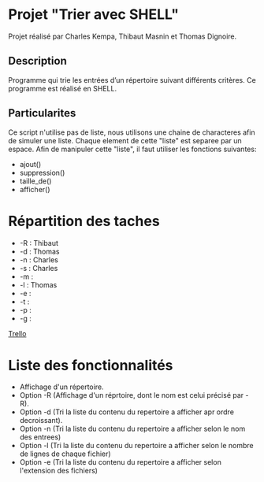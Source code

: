 # Projet "Trier avec SHELL"

Projet réalisé par Charles Kempa, Thibaut Masnin et Thomas Dignoire.

## Description

Programme qui trie les entrées d’un répertoire suivant différents critères. Ce programme est réalisé en SHELL.

## Particularites

Ce script n'utilise pas de liste, nous utilisons une chaine de characteres afin de simuler une liste.
Chaque element de cette "liste" est separee par un espace.
Afin de manipuler cette "liste", il faut utiliser les fonctions suivantes:

* ajout()
* suppression()
* taille_de()
* afficher()

# Répartition des taches

* -R : Thibaut
* -d : Thomas
* -n : Charles
* -s : Charles
* -m : 
* -l : Thomas
* -e : 
* -t :
* -p :
* -g :

[Trello](https://trello.com/b/2FQoZzJh/projet-shell)

# Liste des fonctionnalités

* Affichage d'un répertoire.
* Option -R (Affichage d'un réprtoire, dont le nom est celui précisé par -R).
* Option -d (Tri la liste du contenu du repertoire a afficher apr ordre decroissant).
* Option -n (Tri la liste du contenu du repertoire a afficher selon le nom des entrees)
* Option -l (Tri la liste du contenu du repertoire a afficher selon le nombre de lignes de chaque fichier)
* Option -e (Tri la liste du contenu du repertoire a afficher selon l'extension des fichiers)

